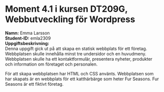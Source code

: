 # Moment 4.1 i kursen DT209G, Webbutveckling för Wordpress
**Namn:** Emma Larsson\
**Student-ID:** emla2309\
**Uppgiftsbeskrivning:**\
Denna uppgift gick ut på att skapa en statisk webbplats för ett företag. Webbplatsen skulle innehålla minst tre undersidor och en huvudmeny. Webbplatsen skulle ha ett kontaktformulär, presentera nyheter, produkter och information om företaget och personalen.

För att skapa webbplatsen har HTML och CSS använts. Webbplatsen som har skapats är en webbplats för ett katthärbärge som heter Fur Seasons. Fur Seasons är ett fiktivt företag.